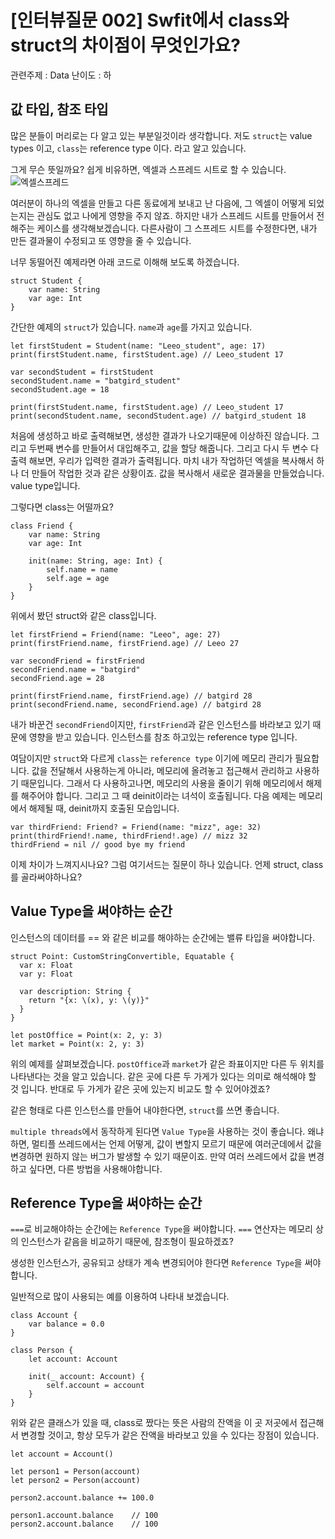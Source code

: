 # [인터뷰질문 002] Swfit에서 class와 struct의 차이점이 무엇인가요?

관련주제 : Data
난이도 : 하

## 값 타입, 참조 타입
많은 분들이 머리로는 다 알고 있는 부분일것이라 생각합니다. 저도 `struct`는 value types 이고, `class`는 reference type 이다. 라고 알고 있습니다.

그게 무슨 뜻일까요? 쉽게 비유하면, 엑셀과 스프레드 시트로 할 수 있습니다.
![엑셀스프레드](https://cdn.wallstreetmojo.com/wp-content/uploads/2018/12/Excel-vs-Google-Sheets.jpg)

여러분이 하나의 엑셀을 만들고 다른 동료에게 보내고 난 다음에, 그 엑셀이 어떻게 되었는지는 관심도 없고 나에게 영향을 주지 않죠. 하지만 내가 스프레드 시트를 만들어서 전해주는 케이스를 생각해보겠습니다. 다른사람이 그 스프레드 시트를 수정한다면, 내가 만든 결과물이 수정되고 또 영향을 줄 수 있습니다.

너무 동떨어진 예제라면 아래 코드로 이해해 보도록 하겠습니다.

```
struct Student {
    var name: String
    var age: Int
}
```
간단한 예제의 `struct`가 있습니다. `name`과 `age`를 가지고 있습니다.


```
let firstStudent = Student(name: "Leeo_student", age: 17)
print(firstStudent.name, firstStudent.age) // Leeo_student 17

var secondStudent = firstStudent
secondStudent.name = "batgird_student"
secondStudent.age = 18

print(firstStudent.name, firstStudent.age) // Leeo_student 17
print(secondStudent.name, secondStudent.age) // batgird_student 18

```
처음에 생성하고 바로 출력해보면, 생성한 결과가 나오기때문에 이상하진 않습니다. 그리고 두번째 변수를 만들어서 대입해주고, 값을 할당 해줍니다.
그리고 다시 두 변수 다 출력 해보면, 우리가 입력한 결과가 출력됩니다. 마치 내가 작업하던 엑셀을 복사해서 하나 더 만들어 작업한 것과 같은 상황이죠. 값을 복사해서 새로운 결과물을 만들었습니다. value type입니다.

그렇다면 class는 어떨까요?

```
class Friend {
    var name: String
    var age: Int

    init(name: String, age: Int) {
        self.name = name
        self.age = age
    }
}
```
위에서 봤던 struct와 같은 class입니다.

```
let firstFriend = Friend(name: "Leeo", age: 27)
print(firstFriend.name, firstFriend.age) // Leeo 27

var secondFriend = firstFriend
secondFriend.name = "batgird"
secondFriend.age = 28

print(firstFriend.name, firstFriend.age) // batgird 28
print(secondFriend.name, secondFriend.age) // batgird 28
```
내가 바꾼건 `secondFriend`이지만, `firstFriend`과 같은 인스턴스를 바라보고 있기 때문에 영향을 받고 있습니다. 인스턴스를 참조 하고있는 reference type 입니다.

여담이지만 `struct`와 다르게 `class`는 `reference type` 이기에 메모리 관리가 필요합니다. 값을 전달해서 사용하는게 아니라, 메모리에 올려놓고 접근해서 관리하고 사용하기 때문입니다. 그래서 다 사용하고나면, 메모리의 사용을 줄이기 위해 메모리에서 해제를 해주어야 합니다. 그리고 그 때 deinit이라는 녀석이 호출됩니다. 다음 예제는 메모리에서 해제될 때, deinit까지 호출된 모습입니다.

```
var thirdFriend: Friend? = Friend(name: "mizz", age: 32)
print(thirdFriend!.name, thirdFriend!.age) // mizz 32
thirdFriend = nil // good bye my friend
```

이제 차이가 느껴지시나요? 그럼 여기서드는 질문이 하나 있습니다.
언제 struct, class를 골라써야하나요?

## Value Type을 써야하는 순간
인스턴스의 데이터를 == 와 같은 비교를 해야하는 순간에는 밸류 타입을 써야합니다.

```
struct Point: CustomStringConvertible, Equatable {
  var x: Float
  var y: Float

  var description: String {
    return "{x: \(x), y: \(y)}"
  }
}
```

```
let postOffice = Point(x: 2, y: 3)
let market = Point(x: 2, y: 3)
```
위의 예제를 살펴보겠습니다. `postOffice`과 `market`가 같은 좌표이지만 다른 두 위치를 나타낸다는 것을 알고 있습니다. 같은 곳에 다른 두 가게가 있다는 의미로 해석해야 할 것 입니다. 반대로 두 가게가 같은 곳에 있는지 비교도 할 수 있어야겠죠?

같은 형태로 다른 인스턴스를 만들어 내야한다면, `struct`를 쓰면 좋습니다.

`multiple threads`에서 동작하게 된다면 `Value Type`을 사용하는 것이 좋습니다. 왜냐하면, 멀티플 쓰레드에서는 언제 어떻게, 값이 변할지 모르기 때문에 여러군데에서 값을 변경하면 원하지 않는 버그가 발생할 수 있기 때문이죠. 만약 여러 쓰레드에서 값을 변경하고 싶다면, 다른 방법을 사용해야합니다.

## Reference Type을 써야하는 순간
`===`로 비교해야하는 순간에는 `Reference Type`을 써야합니다. `===` 연산자는 메모리 상의 인스턴스가 같음을 비교하기 때문에, 참조형이 필요하겠죠?

생성한 인스턴스가, 공유되고 상태가 계속 변경되어야 한다면 `Reference Type`을 써야합니다.

일반적으로 많이 사용되는 예를 이용하여 나타내 보겠습니다.

```
class Account {
    var balance = 0.0
}

class Person {
    let account: Account

    init(_ account: Account) {
        self.account = account
    }
}
```
위와 같은 클래스가 있을 때, class로 짰다는 뜻은 사람의 잔액을 이 곳 저곳에서 접근해서 변경할 것이고, 항상 모두가 같은 잔액을 바라보고 있을 수 있다는 장점이 있습니다.
```
let account = Account()

let person1 = Person(account)
let person2 = Person(account)

person2.account.balance += 100.0

person1.account.balance    // 100
person2.account.balance    // 100
```
